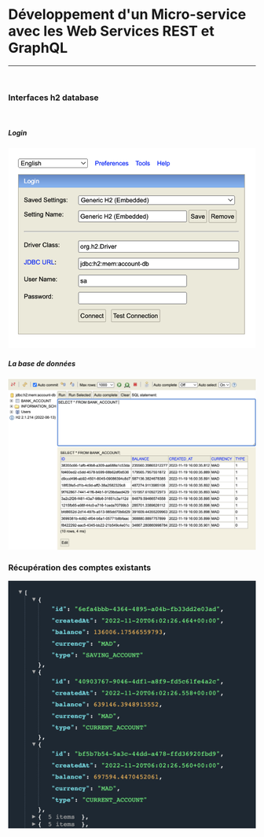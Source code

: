 <h1>Développement d'un Micro-service avec les Web Services REST et GraphQL</h1>
<hr/><br/>
<h3>Interfaces h2 database</h3>
<br/>
<h5>Login</h5>
<img src="screenshots/login.png"/>
<br/>
<h5>La base de données</h5>
<img src="screenshots/database.png"/>
<br/>
<h3>Récupération des comptes existants</h3>
<img src="screenshots/get_accounts_operation.png"/>
<br/>
